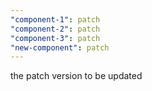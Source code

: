 ```yaml
---
"component-1": patch
"component-2": patch
"component-3": patch
"new-component": patch
---
```


the patch version to be updated
